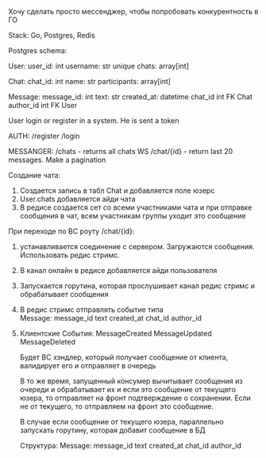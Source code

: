 Хочу сделать просто мессенджер, чтобы попробовать конкурентность в ГО


Stack: Go, Postgres, Redis

Postgres schema:

User:
    user_id: int
    username: str unique
    chats: array[int]

Chat:
    chat_id: int
    name: str
    participants: array[int]

Message:
    message_id: int
    text: str
    created_at: datetime
    chat_id int FK Chat
    author_id int FK User


User login or register in a system. He is sent a token

AUTH:
    /register
    /login

MESSANGER:
    /chats - returns all chats
    WS /chat/{id} - return last 20 messages. Make a pagination

Создание чата:

1. Создается запись в табл Chat и добавляется поле юзерс
2. User.chats добавляется айди чата
3. В редисе создается сет со всеми участниками чата и при отправке сообщения в чат, всем участникам группы уходит это сообщение


При переходе по ВС роуту /chat/{id}:
1. устанавливается соединение с сервером. Загружаются сообщения. Использовать редис стримс. 
2. В канал онлайн в редисе добавляется айди пользователя
3. Запускается горутина, которая прослушивает канал редис стримс и
    обрабатывает сообщения
4. В редис стримс отправлять событие типа         
        Message:
            message_id
            text
            created_at
            chat_id
            author_id


5. Клиентские События: 
    MessageCreated
    MessageUpdated
    MessageDeleted

    Будет ВС хэндлер, который получает сообщение от клиента, валидирует его
    и отправляет в очередь

    В то же время, запущенный консумер вычитывает сообщения из очереди
    и обрабатывает их и если это сообщение от текущего юзера, то отправляет
    на фронт подтверждение о сохранении. Если не от текущего, то отправляем на фронт это сообщение. 

    В случае если сообщение от текущего юзера, параллельно запускать горутину, которая добавит сообщение в БД

    Структура: 
        Message:
            message_id
            text
            created_at
            chat_id
            author_id
